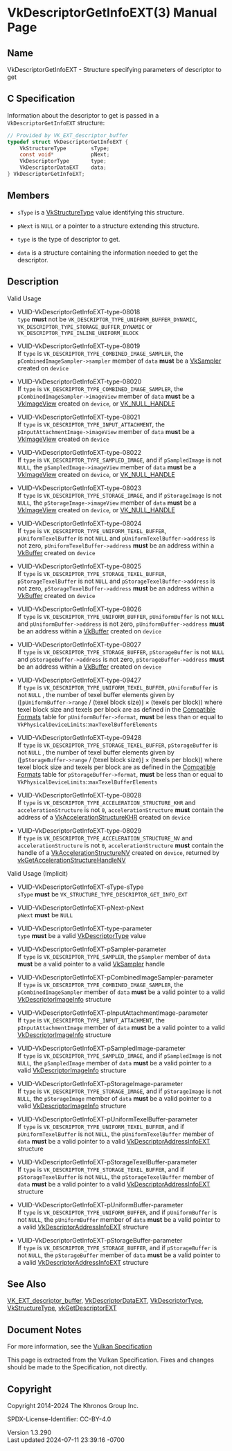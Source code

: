 # VkDescriptorGetInfoEXT(3) Manual Page

## Name

VkDescriptorGetInfoEXT - Structure specifying parameters of descriptor
to get



## <a href="#_c_specification" class="anchor"></a>C Specification

Information about the descriptor to get is passed in a
`VkDescriptorGetInfoEXT` structure:

``` c
// Provided by VK_EXT_descriptor_buffer
typedef struct VkDescriptorGetInfoEXT {
    VkStructureType        sType;
    const void*            pNext;
    VkDescriptorType       type;
    VkDescriptorDataEXT    data;
} VkDescriptorGetInfoEXT;
```

## <a href="#_members" class="anchor"></a>Members

- `sType` is a [VkStructureType](https://registry.khronos.org/vulkan/specs/1.3-extensions/man/html/VkStructureType.html) value identifying
  this structure.

- `pNext` is `NULL` or a pointer to a structure extending this
  structure.

- `type` is the type of descriptor to get.

- `data` is a structure containing the information needed to get the
  descriptor.

## <a href="#_description" class="anchor"></a>Description

Valid Usage

- <a href="#VUID-VkDescriptorGetInfoEXT-type-08018"
  id="VUID-VkDescriptorGetInfoEXT-type-08018"></a>
  VUID-VkDescriptorGetInfoEXT-type-08018  
  `type` **must** not be `VK_DESCRIPTOR_TYPE_UNIFORM_BUFFER_DYNAMIC`,
  `VK_DESCRIPTOR_TYPE_STORAGE_BUFFER_DYNAMIC` or
  `VK_DESCRIPTOR_TYPE_INLINE_UNIFORM_BLOCK`

- <a href="#VUID-VkDescriptorGetInfoEXT-type-08019"
  id="VUID-VkDescriptorGetInfoEXT-type-08019"></a>
  VUID-VkDescriptorGetInfoEXT-type-08019  
  If `type` is `VK_DESCRIPTOR_TYPE_COMBINED_IMAGE_SAMPLER`, the
  `pCombinedImageSampler->sampler` member of `data` **must** be a
  [VkSampler](https://registry.khronos.org/vulkan/specs/1.3-extensions/man/html/VkSampler.html) created on `device`

- <a href="#VUID-VkDescriptorGetInfoEXT-type-08020"
  id="VUID-VkDescriptorGetInfoEXT-type-08020"></a>
  VUID-VkDescriptorGetInfoEXT-type-08020  
  If `type` is `VK_DESCRIPTOR_TYPE_COMBINED_IMAGE_SAMPLER`, the
  `pCombinedImageSampler->imageView` member of `data` **must** be a
  [VkImageView](https://registry.khronos.org/vulkan/specs/1.3-extensions/man/html/VkImageView.html) created on `device`, or
  [VK_NULL_HANDLE](https://registry.khronos.org/vulkan/specs/1.3-extensions/man/html/VK_NULL_HANDLE.html)

- <a href="#VUID-VkDescriptorGetInfoEXT-type-08021"
  id="VUID-VkDescriptorGetInfoEXT-type-08021"></a>
  VUID-VkDescriptorGetInfoEXT-type-08021  
  If `type` is `VK_DESCRIPTOR_TYPE_INPUT_ATTACHMENT`, the
  `pInputAttachmentImage->imageView` member of `data` **must** be a
  [VkImageView](https://registry.khronos.org/vulkan/specs/1.3-extensions/man/html/VkImageView.html) created on `device`

- <a href="#VUID-VkDescriptorGetInfoEXT-type-08022"
  id="VUID-VkDescriptorGetInfoEXT-type-08022"></a>
  VUID-VkDescriptorGetInfoEXT-type-08022  
  If `type` is `VK_DESCRIPTOR_TYPE_SAMPLED_IMAGE`, and if
  `pSampledImage` is not `NULL`, the `pSampledImage->imageView` member
  of `data` **must** be a [VkImageView](https://registry.khronos.org/vulkan/specs/1.3-extensions/man/html/VkImageView.html) created on
  `device`, or [VK_NULL_HANDLE](https://registry.khronos.org/vulkan/specs/1.3-extensions/man/html/VK_NULL_HANDLE.html)

- <a href="#VUID-VkDescriptorGetInfoEXT-type-08023"
  id="VUID-VkDescriptorGetInfoEXT-type-08023"></a>
  VUID-VkDescriptorGetInfoEXT-type-08023  
  If `type` is `VK_DESCRIPTOR_TYPE_STORAGE_IMAGE`, and if
  `pStorageImage` is not `NULL`, the `pStorageImage->imageView` member
  of `data` **must** be a [VkImageView](https://registry.khronos.org/vulkan/specs/1.3-extensions/man/html/VkImageView.html) created on
  `device`, or [VK_NULL_HANDLE](https://registry.khronos.org/vulkan/specs/1.3-extensions/man/html/VK_NULL_HANDLE.html)

- <a href="#VUID-VkDescriptorGetInfoEXT-type-08024"
  id="VUID-VkDescriptorGetInfoEXT-type-08024"></a>
  VUID-VkDescriptorGetInfoEXT-type-08024  
  If `type` is `VK_DESCRIPTOR_TYPE_UNIFORM_TEXEL_BUFFER`,
  `pUniformTexelBuffer` is not `NULL` and `pUniformTexelBuffer->address`
  is not zero, `pUniformTexelBuffer->address` **must** be an address
  within a [VkBuffer](https://registry.khronos.org/vulkan/specs/1.3-extensions/man/html/VkBuffer.html) created on `device`

- <a href="#VUID-VkDescriptorGetInfoEXT-type-08025"
  id="VUID-VkDescriptorGetInfoEXT-type-08025"></a>
  VUID-VkDescriptorGetInfoEXT-type-08025  
  If `type` is `VK_DESCRIPTOR_TYPE_STORAGE_TEXEL_BUFFER`,
  `pStorageTexelBuffer` is not `NULL` and `pStorageTexelBuffer->address`
  is not zero, `pStorageTexelBuffer->address` **must** be an address
  within a [VkBuffer](https://registry.khronos.org/vulkan/specs/1.3-extensions/man/html/VkBuffer.html) created on `device`

- <a href="#VUID-VkDescriptorGetInfoEXT-type-08026"
  id="VUID-VkDescriptorGetInfoEXT-type-08026"></a>
  VUID-VkDescriptorGetInfoEXT-type-08026  
  If `type` is `VK_DESCRIPTOR_TYPE_UNIFORM_BUFFER`, `pUniformBuffer` is
  not `NULL` and `pUniformBuffer->address` is not zero,
  `pUniformBuffer->address` **must** be an address within a
  [VkBuffer](https://registry.khronos.org/vulkan/specs/1.3-extensions/man/html/VkBuffer.html) created on `device`

- <a href="#VUID-VkDescriptorGetInfoEXT-type-08027"
  id="VUID-VkDescriptorGetInfoEXT-type-08027"></a>
  VUID-VkDescriptorGetInfoEXT-type-08027  
  If `type` is `VK_DESCRIPTOR_TYPE_STORAGE_BUFFER`, `pStorageBuffer` is
  not `NULL` and `pStorageBuffer->address` is not zero,
  `pStorageBuffer->address` **must** be an address within a
  [VkBuffer](https://registry.khronos.org/vulkan/specs/1.3-extensions/man/html/VkBuffer.html) created on `device`

- <a href="#VUID-VkDescriptorGetInfoEXT-type-09427"
  id="VUID-VkDescriptorGetInfoEXT-type-09427"></a>
  VUID-VkDescriptorGetInfoEXT-type-09427  
  If `type` is `VK_DESCRIPTOR_TYPE_UNIFORM_TEXEL_BUFFER`,
  `pUniformBuffer` is not `NULL` , the number of texel buffer elements
  given by (⌊`pUniformBuffer->range` / (texel block size)⌋ × (texels per
  block)) where texel block size and texels per block are as defined in
  the <a
  href="https://registry.khronos.org/vulkan/specs/1.3-extensions/html/vkspec.html#formats-compatibility"
  target="_blank" rel="noopener">Compatible Formats</a> table for
  `pUniformBuffer->format`, **must** be less than or equal to
  `VkPhysicalDeviceLimits`::`maxTexelBufferElements`

- <a href="#VUID-VkDescriptorGetInfoEXT-type-09428"
  id="VUID-VkDescriptorGetInfoEXT-type-09428"></a>
  VUID-VkDescriptorGetInfoEXT-type-09428  
  If `type` is `VK_DESCRIPTOR_TYPE_STORAGE_TEXEL_BUFFER`,
  `pStorageBuffer` is not `NULL` , the number of texel buffer elements
  given by (⌊`pStorageBuffer->range` / (texel block size)⌋ × (texels per
  block)) where texel block size and texels per block are as defined in
  the <a
  href="https://registry.khronos.org/vulkan/specs/1.3-extensions/html/vkspec.html#formats-compatibility"
  target="_blank" rel="noopener">Compatible Formats</a> table for
  `pStorageBuffer->format`, **must** be less than or equal to
  `VkPhysicalDeviceLimits`::`maxTexelBufferElements`

- <a href="#VUID-VkDescriptorGetInfoEXT-type-08028"
  id="VUID-VkDescriptorGetInfoEXT-type-08028"></a>
  VUID-VkDescriptorGetInfoEXT-type-08028  
  If `type` is `VK_DESCRIPTOR_TYPE_ACCELERATION_STRUCTURE_KHR` and
  `accelerationStructure` is not `0`, `accelerationStructure` **must**
  contain the address of a
  [VkAccelerationStructureKHR](https://registry.khronos.org/vulkan/specs/1.3-extensions/man/html/VkAccelerationStructureKHR.html) created
  on `device`

- <a href="#VUID-VkDescriptorGetInfoEXT-type-08029"
  id="VUID-VkDescriptorGetInfoEXT-type-08029"></a>
  VUID-VkDescriptorGetInfoEXT-type-08029  
  If `type` is `VK_DESCRIPTOR_TYPE_ACCELERATION_STRUCTURE_NV` and
  `accelerationStructure` is not `0`, `accelerationStructure` **must**
  contain the handle of a
  [VkAccelerationStructureNV](https://registry.khronos.org/vulkan/specs/1.3-extensions/man/html/VkAccelerationStructureNV.html) created on
  `device`, returned by
  [vkGetAccelerationStructureHandleNV](https://registry.khronos.org/vulkan/specs/1.3-extensions/man/html/vkGetAccelerationStructureHandleNV.html)

Valid Usage (Implicit)

- <a href="#VUID-VkDescriptorGetInfoEXT-sType-sType"
  id="VUID-VkDescriptorGetInfoEXT-sType-sType"></a>
  VUID-VkDescriptorGetInfoEXT-sType-sType  
  `sType` **must** be `VK_STRUCTURE_TYPE_DESCRIPTOR_GET_INFO_EXT`

- <a href="#VUID-VkDescriptorGetInfoEXT-pNext-pNext"
  id="VUID-VkDescriptorGetInfoEXT-pNext-pNext"></a>
  VUID-VkDescriptorGetInfoEXT-pNext-pNext  
  `pNext` **must** be `NULL`

- <a href="#VUID-VkDescriptorGetInfoEXT-type-parameter"
  id="VUID-VkDescriptorGetInfoEXT-type-parameter"></a>
  VUID-VkDescriptorGetInfoEXT-type-parameter  
  `type` **must** be a valid [VkDescriptorType](https://registry.khronos.org/vulkan/specs/1.3-extensions/man/html/VkDescriptorType.html)
  value

- <a href="#VUID-VkDescriptorGetInfoEXT-pSampler-parameter"
  id="VUID-VkDescriptorGetInfoEXT-pSampler-parameter"></a>
  VUID-VkDescriptorGetInfoEXT-pSampler-parameter  
  If `type` is `VK_DESCRIPTOR_TYPE_SAMPLER`, the `pSampler` member of
  `data` **must** be a valid pointer to a valid
  [VkSampler](https://registry.khronos.org/vulkan/specs/1.3-extensions/man/html/VkSampler.html) handle

- <a href="#VUID-VkDescriptorGetInfoEXT-pCombinedImageSampler-parameter"
  id="VUID-VkDescriptorGetInfoEXT-pCombinedImageSampler-parameter"></a>
  VUID-VkDescriptorGetInfoEXT-pCombinedImageSampler-parameter  
  If `type` is `VK_DESCRIPTOR_TYPE_COMBINED_IMAGE_SAMPLER`, the
  `pCombinedImageSampler` member of `data` **must** be a valid pointer
  to a valid [VkDescriptorImageInfo](https://registry.khronos.org/vulkan/specs/1.3-extensions/man/html/VkDescriptorImageInfo.html)
  structure

- <a href="#VUID-VkDescriptorGetInfoEXT-pInputAttachmentImage-parameter"
  id="VUID-VkDescriptorGetInfoEXT-pInputAttachmentImage-parameter"></a>
  VUID-VkDescriptorGetInfoEXT-pInputAttachmentImage-parameter  
  If `type` is `VK_DESCRIPTOR_TYPE_INPUT_ATTACHMENT`, the
  `pInputAttachmentImage` member of `data` **must** be a valid pointer
  to a valid [VkDescriptorImageInfo](https://registry.khronos.org/vulkan/specs/1.3-extensions/man/html/VkDescriptorImageInfo.html)
  structure

- <a href="#VUID-VkDescriptorGetInfoEXT-pSampledImage-parameter"
  id="VUID-VkDescriptorGetInfoEXT-pSampledImage-parameter"></a>
  VUID-VkDescriptorGetInfoEXT-pSampledImage-parameter  
  If `type` is `VK_DESCRIPTOR_TYPE_SAMPLED_IMAGE`, and if
  `pSampledImage` is not `NULL`, the `pSampledImage` member of `data`
  **must** be a valid pointer to a valid
  [VkDescriptorImageInfo](https://registry.khronos.org/vulkan/specs/1.3-extensions/man/html/VkDescriptorImageInfo.html) structure

- <a href="#VUID-VkDescriptorGetInfoEXT-pStorageImage-parameter"
  id="VUID-VkDescriptorGetInfoEXT-pStorageImage-parameter"></a>
  VUID-VkDescriptorGetInfoEXT-pStorageImage-parameter  
  If `type` is `VK_DESCRIPTOR_TYPE_STORAGE_IMAGE`, and if
  `pStorageImage` is not `NULL`, the `pStorageImage` member of `data`
  **must** be a valid pointer to a valid
  [VkDescriptorImageInfo](https://registry.khronos.org/vulkan/specs/1.3-extensions/man/html/VkDescriptorImageInfo.html) structure

- <a href="#VUID-VkDescriptorGetInfoEXT-pUniformTexelBuffer-parameter"
  id="VUID-VkDescriptorGetInfoEXT-pUniformTexelBuffer-parameter"></a>
  VUID-VkDescriptorGetInfoEXT-pUniformTexelBuffer-parameter  
  If `type` is `VK_DESCRIPTOR_TYPE_UNIFORM_TEXEL_BUFFER`, and if
  `pUniformTexelBuffer` is not `NULL`, the `pUniformTexelBuffer` member
  of `data` **must** be a valid pointer to a valid
  [VkDescriptorAddressInfoEXT](https://registry.khronos.org/vulkan/specs/1.3-extensions/man/html/VkDescriptorAddressInfoEXT.html)
  structure

- <a href="#VUID-VkDescriptorGetInfoEXT-pStorageTexelBuffer-parameter"
  id="VUID-VkDescriptorGetInfoEXT-pStorageTexelBuffer-parameter"></a>
  VUID-VkDescriptorGetInfoEXT-pStorageTexelBuffer-parameter  
  If `type` is `VK_DESCRIPTOR_TYPE_STORAGE_TEXEL_BUFFER`, and if
  `pStorageTexelBuffer` is not `NULL`, the `pStorageTexelBuffer` member
  of `data` **must** be a valid pointer to a valid
  [VkDescriptorAddressInfoEXT](https://registry.khronos.org/vulkan/specs/1.3-extensions/man/html/VkDescriptorAddressInfoEXT.html)
  structure

- <a href="#VUID-VkDescriptorGetInfoEXT-pUniformBuffer-parameter"
  id="VUID-VkDescriptorGetInfoEXT-pUniformBuffer-parameter"></a>
  VUID-VkDescriptorGetInfoEXT-pUniformBuffer-parameter  
  If `type` is `VK_DESCRIPTOR_TYPE_UNIFORM_BUFFER`, and if
  `pUniformBuffer` is not `NULL`, the `pUniformBuffer` member of `data`
  **must** be a valid pointer to a valid
  [VkDescriptorAddressInfoEXT](https://registry.khronos.org/vulkan/specs/1.3-extensions/man/html/VkDescriptorAddressInfoEXT.html)
  structure

- <a href="#VUID-VkDescriptorGetInfoEXT-pStorageBuffer-parameter"
  id="VUID-VkDescriptorGetInfoEXT-pStorageBuffer-parameter"></a>
  VUID-VkDescriptorGetInfoEXT-pStorageBuffer-parameter  
  If `type` is `VK_DESCRIPTOR_TYPE_STORAGE_BUFFER`, and if
  `pStorageBuffer` is not `NULL`, the `pStorageBuffer` member of `data`
  **must** be a valid pointer to a valid
  [VkDescriptorAddressInfoEXT](https://registry.khronos.org/vulkan/specs/1.3-extensions/man/html/VkDescriptorAddressInfoEXT.html)
  structure

## <a href="#_see_also" class="anchor"></a>See Also

[VK_EXT_descriptor_buffer](https://registry.khronos.org/vulkan/specs/1.3-extensions/man/html/VK_EXT_descriptor_buffer.html),
[VkDescriptorDataEXT](https://registry.khronos.org/vulkan/specs/1.3-extensions/man/html/VkDescriptorDataEXT.html),
[VkDescriptorType](https://registry.khronos.org/vulkan/specs/1.3-extensions/man/html/VkDescriptorType.html),
[VkStructureType](https://registry.khronos.org/vulkan/specs/1.3-extensions/man/html/VkStructureType.html),
[vkGetDescriptorEXT](https://registry.khronos.org/vulkan/specs/1.3-extensions/man/html/vkGetDescriptorEXT.html)

## <a href="#_document_notes" class="anchor"></a>Document Notes

For more information, see the <a
href="https://registry.khronos.org/vulkan/specs/1.3-extensions/html/vkspec.html#VkDescriptorGetInfoEXT"
target="_blank" rel="noopener">Vulkan Specification</a>

This page is extracted from the Vulkan Specification. Fixes and changes
should be made to the Specification, not directly.

## <a href="#_copyright" class="anchor"></a>Copyright

Copyright 2014-2024 The Khronos Group Inc.

SPDX-License-Identifier: CC-BY-4.0

Version 1.3.290  
Last updated 2024-07-11 23:39:16 -0700
